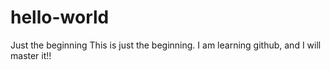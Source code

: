 # hello-world
Just the beginning
This is just the beginning. I am learning github, and I will master it!!
